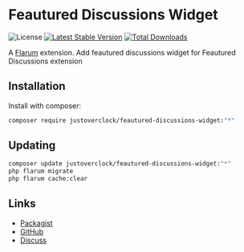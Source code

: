 # Feautured Discussions Widget

![License](https://img.shields.io/badge/license-MIT-blue.svg) [![Latest Stable Version](https://img.shields.io/packagist/v/justoverclock/feautured-discussions-widget.svg)](https://packagist.org/packages/justoverclock/feautured-discussions-widget) [![Total Downloads](https://img.shields.io/packagist/dt/justoverclock/feautured-discussions-widget.svg)](https://packagist.org/packages/justoverclock/feautured-discussions-widget)

A [Flarum](http://flarum.org) extension. Add feautured discussions widget for Feautured Discussions extension

## Installation

Install with composer:

```sh
composer require justoverclock/feautured-discussions-widget:"*"
```

## Updating

```sh
composer update justoverclock/feautured-discussions-widget:"*"
php flarum migrate
php flarum cache:clear
```

## Links

- [Packagist](https://packagist.org/packages/justoverclock/feautured-discussions-widget)
- [GitHub](https://github.com/justoverclock/feautured-discussions-widget)
- [Discuss](https://discuss.flarum.org/d/PUT_DISCUSS_SLUG_HERE)
